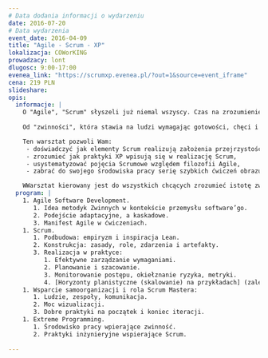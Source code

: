 ```yaml
---
# Data dodania informacji o wydarzeniu
date: 2016-07-20
# Data wydarzenia
event_date: 2016-04-09
title: "Agile - Scrum - XP"
lokalizacja: COWorKING
prowadzacy: lont
dlugosc: 9:00-17:00
evenea_link: "https://scrumxp.evenea.pl/?out=1&source=event_iframe"
cena: 219 PLN
slideshare:
opis:
  informacje: |
    O "Agile", "Scrum" słyszeli już niemal wszyscy. Czas na zrozumienie co kryje się za popularyzacją zwinnych metod w procesie produkcji oprogramowania. Proponowany warsztat oferuje usystematyzowanie pojęć, zrozumienie i ugruntowanie podstawowych idei przez ćwiczenia, czym ułatwia późniejsze zgłębianie tematyki.
                  
    Od "zwinności", która stawia na ludzi wymagając gotowości, chęci i odwagi, po "programowanie ekstremalne" oferujące konkretne podejście, pojęcia i narzędzia.

    Ten warsztat pozwoli Wam:
     - doświadczyć jak elementy Scrum realizują założenia przejrzystości, inspekcji i adaptacji,
     - zrozumieć jak praktyki XP wpisują się w realizację Scrum,
     - usystematyzować pojęcia Scrumowe względem filozofii Agile,
     - zabrać do swojego środowiska pracy serię szybkich ćwiczeń obrazujących istotę zwinności i korzyści takiego podejścia do wytwarzania oprogramowania.

    WWarsztat kierowany jest do wszystkich chcących zrozumieć istotę zwinnych metod pracy na podstawie wprowadzenia do elementów metody Scrum i XP. Wymagane jest jednak minimalne doświadczenie w pracy z produktami IT - zapraszam developerów, menedżerów, specjalistów kadr i klientów zwinnych zespołów. Uczestnicy nie będą korzystali ze sprzętu komputerowego, elementy praktyczne nie wymagają zaawansowanej wiedzy programistycznej, a poziom języka specjalistycznego zostanie dostosowany do Państwa wiedzy.
  program: |
    1. Agile Software Development.
       1. Idea metodyk Zwinnych w kontekście przemysłu software’go.
       2. Podejście adaptacyjne, a kaskadowe.
       3. Manifest Agile w ćwiczeniach.
    1. Scrum.
       1. Podbudowa: empiryzm i inspiracja Lean.
       2. Konstrukcja: zasady, role, zdarzenia i artefakty.
       3. Realizacja w praktyce:
          1. Efektywne zarządzanie wymaganiami.
          2. Planowanie i szacowanie.
          3. Monitorowanie postępu, okiełznanie ryzyka, metryki.
          4. [Horyzonty planistyczne (skalowanie) na przykładach] (zależnie od potrzeb uczestników)
    1. Wsparcie samoorganizacji i rola Scrum Mastera:
       1. Ludzie, zespoły, komunikacja.
       2. Moc wizualizacji.
       3. Dobre praktyki na początek i koniec iteracji.
    1. Extreme Programming.
       1. Środowisko pracy wpierające zwinność.
       2. Praktyki inżynieryjne wspierające Scrum.
       
---
```

